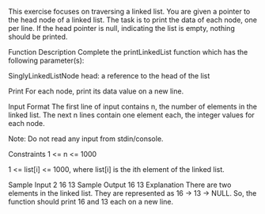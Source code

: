 This exercise focuses on traversing a linked list. You are given a pointer to the head node of a linked list. The task is to print the data of each node, one per line. If the head pointer is null, indicating the list is empty, nothing should be printed.

Function Description
Complete the printLinkedList function which has the following parameter(s):

SinglyLinkedListNode head: a reference to the head of the list

Print
For each node, print its data value on a new line.

Input Format
The first line of input contains n, the number of elements in the linked list. The next n lines contain one element each, the integer values for each node.

Note: Do not read any input from stdin/console.

Constraints
1 <= n <= 1000

1 <= list[i] <= 1000, where list[i] is the ith element of the linked list.

Sample Input
2
16
13
Sample Output
16
13
Explanation
There are two elements in the linked list. They are represented as 16 -> 13 -> NULL. So, the function should print 16 and 13 each on a new line.
